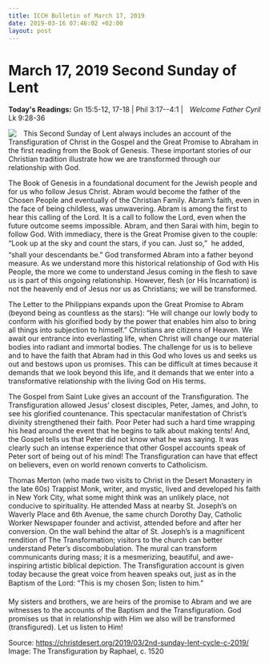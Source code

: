 ```yaml
---
title: ICCH Bulletin of March 17, 2019
date: 2019-03-16 07:46:02 +02:00
layout: post
---
```


# March 17, 2019 Second Sunday of Lent
<span style="float: right"><em>Welcome Father Cyril</em></span>
**Today's Readings:** Gn 15:5-12, 17-18 | Phil 3:17--4:1 | Lk 9:28-36


<img style="float: left; margin-right: 1em;" src="https://upload.wikimedia.org/wikipedia/commons/5/51/Transfiguration_Raphael.jpg">

This Second Sunday of Lent always includes an account of the Transfiguration of Christ in the Gospel and the Great Promise to Abraham in the first reading from the Book of Genesis.  These important stories of our Christian tradition illustrate how we are transformed through our relationship with God.

The Book of Genesis in a foundational document for the Jewish people and for us who follow Jesus Christ.  Abram would become the father of the Chosen People and eventually of the Christian Family.  Abram’s faith, even in the face of being childless, was unwavering.  Abram is among the first to hear this calling of the Lord.  It is a call to follow the Lord, even when the future outcome seems impossible.  Abram, and then Sarai with him, begin to follow God.  With immediacy, there is the Great Promise given to the couple: “Look up at the sky and count the stars, if you can.  Just so,”  he added, “shall your descendants be.”  God transformed Abram into a father beyond measure.  As we understand more this historical relationship of God with His People, the more we come to understand Jesus coming in the flesh to save us is part of this ongoing relationship.  However, flesh (or His Incarnation) is not the heavenly end of Jesus nor us as Christians; we will be transformed.

The Letter to the Philippians expands upon the Great Promise to Abram (beyond being as countless as the stars): “He will change our lowly body to conform with his glorified body by the power that enables him also to bring all things into subjection to himself.”  Christians are citizens of Heaven.  We await our entrance into everlasting life, when Christ will change our material bodies into radiant and immortal bodies.  The challenge for us is to believe and to have the faith that Abram had in this God who loves us and seeks us out and bestows upon us promises.  This can be difficult at times because it demands that we look beyond this life, and it demands that we enter into a transformative relationship with the living God on His terms.

The Gospel from Saint Luke gives an account of the Transfiguration.  The Transfiguration allowed Jesus’ closest disciples, Peter, James, and John, to see his glorified countenance.  This spectacular manifestation of Christ’s divinity strengthened their faith.  Poor Peter had such a hard time wrapping his head around the event that he begins to talk about making tents!  And, the Gospel tells us that Peter did not know what he was saying.  It was clearly such an intense experience that other Gospel accounts speak of Peter sort of being out of his mind!  The Transfiguration can have that effect on believers, even on world renown converts to Catholicism.

Thomas Merton (who made two visits to Christ in the Desert Monastery in the late 60s) Trappist Monk, writer, and mystic, lived and developed his faith in New York City, what some might think was an unlikely place, not conducive to spirituality. He attended Mass at nearby St. Joseph’s on Waverly Place and 6th Avenue, the same church Dorothy Day, Catholic Worker Newspaper founder and activist, attended before and after her conversion.  On the wall behind the altar of St. Joseph’s is a magnificent rendition of The Transformation; visitors to the church can better understand Peter’s discombobulation.  The mural can transform communicants during mass; it is a mesmerizing, beautiful, and awe-inspiring artistic biblical depiction. The Transfiguration account is given today because the great voice from heaven speaks out, just as in the Baptism of the Lord: “This is my chosen Son; listen to him.”

My sisters and brothers, we are heirs of the promise to Abram and we are witnesses to the accounts of the Baptism and the Transfiguration.  God promises us that in relationship with Him we also will be transformed (transfigured).  Let us listen to Him!

Source: https://christdesert.org/2019/03/2nd-sunday-lent-cycle-c-2019/ 
Image: The Transfiguration by Raphael, c. 1520




